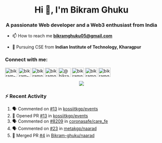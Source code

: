 <h1 align="center">Hi 👋, I'm Bikram Ghuku</h1>
<h3 align="center">A passionate Web developer and a Web3 enthusiast from India</h3>

- 📫 How to reach me **bikramghuku05@gmail.com**
  
- 🏫 Pursuing CSE from **Indian Institute of Technology, Kharagpur**

<h3 align="left">Connect with me:</h3>
<p align="left">
<a href="https://dev.to/bikram-ghuku" target="blank"><img align="center" src="https://raw.githubusercontent.com/rahuldkjain/github-profile-readme-generator/master/src/images/icons/Social/devto.svg" alt="bikram-ghuku" height="30" width="40" /></a>
<a href="https://linkedin.com/in/bikram-ghuku" target="blank"><img align="center" src="https://raw.githubusercontent.com/rahuldkjain/github-profile-readme-generator/master/src/images/icons/Social/linked-in-alt.svg" alt="bikram-ghuku" height="30" width="40" /></a>
<a href="https://kaggle.com/bikramghuku05" target="blank"><img align="center" src="https://raw.githubusercontent.com/rahuldkjain/github-profile-readme-generator/master/src/images/icons/Social/kaggle.svg" alt="bikramghuku05" height="30" width="40" /></a>
<a href="https://instagram.com/bikramghuku05" target="blank"><img align="center" src="https://raw.githubusercontent.com/rahuldkjain/github-profile-readme-generator/master/src/images/icons/Social/instagram.svg" alt="bikramghuku05" height="30" width="40" /></a>
<a href="https://medium.com/@bikramghuku05" target="blank"><img align="center" src="https://raw.githubusercontent.com/rahuldkjain/github-profile-readme-generator/master/src/images/icons/Social/medium.svg" alt="@bikramghuku05" height="30" width="40" /></a>
<a href="https://www.codechef.com/users/bikramghuku" target="blank"><img align="center" src="https://cdn.jsdelivr.net/npm/simple-icons@3.1.0/icons/codechef.svg" alt="bikramghuku" height="30" width="40" /></a>
<a href="https://www.hackerrank.com/bikramghuku05" target="blank"><img align="center" src="https://raw.githubusercontent.com/rahuldkjain/github-profile-readme-generator/master/src/images/icons/Social/hackerrank.svg" alt="bikramghuku05" height="30" width="40" /></a>
<a href="https://codeforces.com/profile/bikramghuku" target="blank"><img align="center" src="https://raw.githubusercontent.com/rahuldkjain/github-profile-readme-generator/master/src/images/icons/Social/codeforces.svg" alt="bikramghuku" height="30" width="40" /></a>
</p>


<p align="center">
<img src="https://github-readme-stats.vercel.app/api?username=bikram-ghuku&theme=tokyonight&show_icons=true">
</p>

### :zap: Recent Activity

<!--START_SECTION:activity-->
1. 🗣 Commented on [#13](https://github.com/kossiitkgp/events/pull/13#issuecomment-2298850413) in [kossiitkgp/events](https://github.com/kossiitkgp/events)
2. 💪 Opened PR [#13](https://github.com/kossiitkgp/events/pull/13) in [kossiitkgp/events](https://github.com/kossiitkgp/events)
3. 🗣 Commented on [#8209](https://github.com/coronasafe/care_fe/issues/8209#issuecomment-2275671678) in [coronasafe/care_fe](https://github.com/coronasafe/care_fe)
4. 🗣 Commented on [#23](https://github.com/metakgp/naarad/issues/23#issuecomment-2274263317) in [metakgp/naarad](https://github.com/metakgp/naarad)
5. 🎉 Merged PR [#4](https://github.com/Bikram-ghuku/naarad/pull/4) in [Bikram-ghuku/naarad](https://github.com/Bikram-ghuku/naarad)
<!--END_SECTION:activity-->
